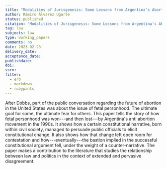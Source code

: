 ```yaml
---
title: "Modalities of Jurisgenesis: Some Lessons from Argentina's Abortion Legalization Struggle"
author: Ramiro Álvarez Ugarte
status: published
citation: "Modalities of Jurisgenesis: Some Lessons from Argentina's Abortion Legalization Struggle"
tag: law
subjects: law
type: working_papers
comments: no
date: 2023-02-23
delivery_date: 
acceptance_date: 
publishdate: 
doi: 
ssrn: 
filter:
  - erb
  - markdown
  - rubypants
---
```


After Dobbs, part of the public conversation regarding the future of abortion in the United States was about the issue of fetal personhood. The ultimate goal for some, the ultimate fear for others. This paper tells the story of how fetal personhood was won---and then lost---by Argentina's anti abortion movement in the 1990s.  It shows how a certain constitutional narrative, born within civil society, managed to persuade public officials to elicit constitutional change. It also shows how that change left open room for contestation and how---eventually---the bastion implied in the successful constitutional argument fell, under the weight of a counter-narrative. The paper makes a contribution to the literature that studies the relationship between law and politics in the context of extended and pervasive disagreement.